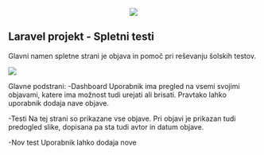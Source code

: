<p align="center"><img src="https://laravel.com/assets/img/components/logo-laravel.svg"></p>

## Laravel projekt - Spletni testi

Glavni namen spletne strani je objava in pomoč pri reševanju šolskih testov.

<img src="https://i.imgur.com/F1i1YoR.png">

Glavne podstrani:
-Dashboard
	Uporabnik ima pregled na vsemi svojimi objavami, katere ima možnost tudi urejati ali brisati. Pravtako lahko uporabnik dodaja nave objave.
	
-Testi
	Na tej strani so prikazane vse objave. Pri objavi je prikazan tudi predogled slike, dopisana pa sta tudi avtor in datum objave.
	
-Nov test
	Uporabnik lahko dodaja nove 